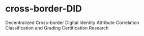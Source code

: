# cross-border-DID
Decentralized Cross-border Digital Identity Attribute Correlation Classification and Grading Certification Research
